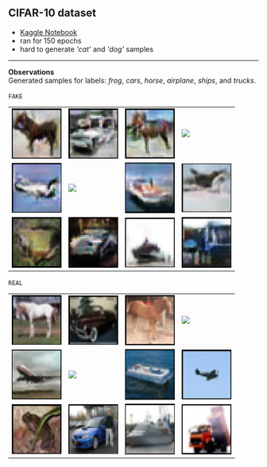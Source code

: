 ## CIFAR-10 dataset
* [Kaggle Notebook](https://www.kaggle.com/code/kartikeysharmaah/1dt114-notebook-1)
* ran for 150 epochs
* hard to generate *'cat'* and *'dog'* samples
---
**Observations**   
Generated samples for labels: *frog*, *cars*, *horse*, *airplane*, *ships*, and *trucks*.

`FAKE`
<table>
<tr>
<td><img src="images/sample_1_fake.png" width="100"></td>
<td><img src="images/sample_2_fake.png" width="100"></td>
<td><img src="images/sample_3_fake.png" width="100"></td>
<td><img src="images/sample_4_fake.png" width="100"></td>
</tr>
<tr>
<td><img src="images/sample_5_fake.png" width="100"></td>
<td><img src="images/sample_6_fake.png" width="100"></td>
<td><img src="images/sample_7_fake.png" width="100"></td>
<td><img src="images/sample_8_fake.png" width="100"></td>
</tr>
<tr>
<td><img src="images/sample_9_fake.png" width="100"></td>
<td><img src="images/sample_10_fake.png"width="100"></td>
<td><img src="images/sample_11_fake.png"width="100"></td>
<td><img src="images/sample_12_fake.png"width="100"></td>
</tr>
</table>

`REAL`
<table>
<tr>
<td><img src="images/sample_1_real.png" width="100"></td>
<td><img src="images/sample_2_real.png" width="100"></td>
<td><img src="images/sample_3_real.png" width="100"></td>
<td><img src="images/sample_4_real.png" width="100"></td>
</tr>
<tr>
<td><img src="images/sample_5_real.png" width="100"></td>
<td><img src="images/sample_6_real.png" width="100"></td>
<td><img src="images/sample_7_real.png" width="100"></td>
<td><img src="images/sample_8_real.png" width="100"></td>
</tr>
<tr>
<td><img src="images/sample_9_real.png" width="100"></td>
<td><img src="images/sample_10_real.png"width="100"></td>
<td><img src="images/sample_11_real.png"width="100"></td>
<td><img src="images/sample_12_real.png"width="100"></td>
</tr>
</table>

